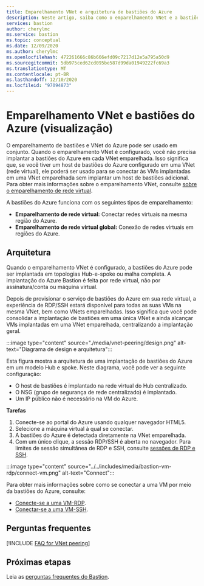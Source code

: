 ```yaml
---
title: Emparelhamento VNet e arquitetura de bastiões do Azure
description: Neste artigo, saiba como o emparelhamento VNet e a bastiões do Azure podem ser usados juntos para se conectar às VMs.
services: bastion
author: cherylmc
ms.service: bastion
ms.topic: conceptual
ms.date: 12/09/2020
ms.author: cherylmc
ms.openlocfilehash: 472261666c86b666efd09c7217d12e5a795a50d9
ms.sourcegitcommit: 5db975ced62cd095be587d99da01949222fc69a3
ms.translationtype: MT
ms.contentlocale: pt-BR
ms.lasthandoff: 12/10/2020
ms.locfileid: "97094873"
---
```

# <a name="vnet-peering-and-azure-bastion-preview"></a>Emparelhamento VNet e bastiões do Azure (visualização)

O emparelhamento de bastiões e VNet do Azure pode ser usado em conjunto. Quando o emparelhamento VNet é configurado, você não precisa implantar a bastiões do Azure em cada VNet emparelhada. Isso significa que, se você tiver um host de bastiões do Azure configurado em uma VNet (rede virtual), ele poderá ser usado para se conectar às VMs implantadas em uma VNet emparelhada sem implantar um host de bastiões adicional. Para obter mais informações sobre o emparelhamento VNet, consulte [sobre o emparelhamento de rede virtual](../virtual-network/virtual-network-peering-overview.md).

A bastiões do Azure funciona com os seguintes tipos de emparelhamento:

* **Emparelhamento de rede virtual:** Conectar redes virtuais na mesma região do Azure.
* **Emparelhamento de rede virtual global:** Conexão de redes virtuais em regiões do Azure.

## <a name="architecture"></a>Arquitetura

Quando o emparelhamento VNet é configurado, a bastiões do Azure pode ser implantada em topologias Hub-e-spoke ou malha completa. A implantação do Azure Bastion é feita por rede virtual, não por assinatura/conta ou máquina virtual.

Depois de provisionar o serviço de bastiões do Azure em sua rede virtual, a experiência de RDP/SSH estará disponível para todas as suas VMs na mesma VNet, bem como VNets emparelhadas. Isso significa que você pode consolidar a implantação de bastiões em uma única VNet e ainda alcançar VMs implantadas em uma VNet emparelhada, centralizando a implantação geral.

:::image type="content" source="./media/vnet-peering/design.png" alt-text="Diagrama de design e arquitetura":::

Esta figura mostra a arquitetura de uma implantação de bastiões do Azure em um modelo Hub e spoke. Neste diagrama, você pode ver a seguinte configuração:

* O host de bastiões é implantado na rede virtual do Hub centralizado.
* O NSG (grupo de segurança de rede centralizado) é implantado.
* Um IP público não é necessário na VM do Azure.

**Tarefas**

1. Conecte-se ao portal do Azure usando qualquer navegador HTML5.
1. Selecione a máquina virtual à qual se conectar.
1. A bastiões do Azure é detectada diretamente na VNet emparelhada.
1. Com um único clique, a sessão RDP/SSH é aberta no navegador. Para limites de sessão simultânea de RDP e SSH, consulte [sessões de RDP e SSH](bastion-faq.md#limits).

  :::image type="content" source="../../includes/media/bastion-vm-rdp/connect-vm.png" alt-text="Connect":::

   Para obter mais informações sobre como se conectar a uma VM por meio da bastiões do Azure, consulte:

   * [Conecte-se a uma VM-RDP](bastion-connect-vm-rdp.md).
   * [Conectar-se a uma VM-SSH](bastion-connect-vm-ssh.md).

## <a name="faq"></a>Perguntas frequentes

[!INCLUDE [FAQ for VNet peering](../../includes/bastion-faq-peering-include.md)]

## <a name="next-steps"></a>Próximas etapas

Leia as [perguntas frequentes do Bastion](bastion-faq.md).